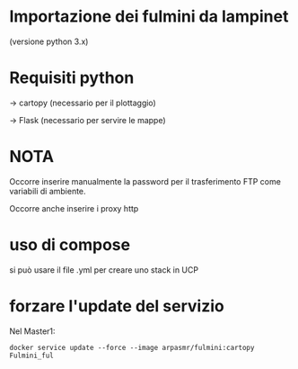 # Importazione dei fulmini da lampinet
(versione python 3.x)

# Requisiti python

-> cartopy (necessario per il plottaggio)

-> Flask (necessario per servire le mappe)

# NOTA
Occorre inserire manualmente la password per il trasferimento FTP come variabili di ambiente.

Occorre anche inserire i proxy http

# uso di compose
si può usare il file .yml per creare uno stack in UCP

# forzare l'update del servizio
Nel Master1:
```
docker service update --force --image arpasmr/fulmini:cartopy Fulmini_ful
```
